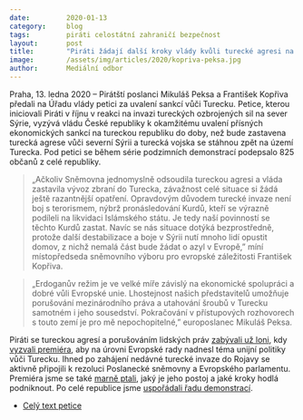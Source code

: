```yaml
---
date:         2020-01-13
category:     blog
tags:         piráti celostátní zahraničí bezpečnost
layout:       post
title:        "Piráti žádají další kroky vlády kvůli turecké agresi na severu Sýrie"
image:        /assets/img/articles/2020/kopriva-peksa.jpg
author:       Mediální odbor
---
```



Praha, 13. ledna 2020 – Pirátští poslanci Mikuláš Peksa a František Kopřiva předali na Úřadu vlády petici za uvalení sankcí vůči Turecku. Petice, kterou iniciovali Piráti v říjnu v reakci na invazi tureckých ozbrojených sil na sever Sýrie, vyzývá vládu České republiky k okamžitému uvalení přísných ekonomických sankcí na tureckou republiku do doby, než bude zastavena turecká agrese vůči severní Sýrii a turecká vojska se stáhnou zpět na území Turecka. Pod petici se během série podzimních demonstrací podepsalo 825 občanů z celé republiky. 

> „Ačkoliv Sněmovna jednomyslně odsoudila tureckou agresi a vláda zastavila vývoz zbraní do Turecka, závažnost celé situace si žádá ještě razantnější opatření. Opravdovým důvodem turecké invaze není boj s terorismem, nýbrž pronásledování Kurdů, kteří se výrazně podíleli na likvidaci Islámského státu. Je tedy naší povinností se těchto Kurdů zastat. Navíc se nás situace dotýká bezprostředně, protože další destabilizace a boje v Sýrii nutí mnoho lidí opustit domov, z nichž nemalá část bude žádat o azyl v Evropě,” míní místopředseda sněmovního výboru pro evropské záležitosti František Kopřiva. 

> „Erdoganův režim je ve velké míře závislý na ekonomické spolupráci a dobré vůli Evropské unie. Lhostejnost našich představitelů umožňuje porušování mezinárodního práva a utahování šroubů v Turecku samotném i jeho sousedství. Pokračování v přístupových rozhovorech s touto zemí je pro mě nepochopitelné,” europoslanec Mikuláš Peksa. 

Piráti se tureckou agresí a porušováním lidských práv [zabývali už loni](https://www.pirati.cz/tiskove-zpravy/turecka-agrese-ohrozuje-mirovy-proces.html), kdy [vyzvali premiéra](https://www.pirati.cz/tiskove-zpravy/bartos-dnes-preda-premierovi-vyzvu-k-turecku.html), aby na úrovni Evropské rady nadnesl téma unijní politiky vůči Turecku. Ihned po zahájení nedávné turecké invaze do Rojavy se aktivně připojili k rezoluci Poslanecké sněmovny a Evropského parlamentu. Premiéra jsme se také [marně ptali](https://www.pirati.cz/tiskove-zpravy/evropska-rada-piraty-zajimalo-stanovisko-premiera-na-summitu.html), jaký je jeho postoj a jaké kroky hodlá podniknout. Po celé republice jsme [uspořádali řadu demonstrací](https://www.pirati.cz/tiskove-zpravy/demonstrace-proti-turecke-invazi-po-cele-cr.html).

* [Celý text petice](http://pirati.cz/assets/pdf/petice-pirati-turecko.pdf)
